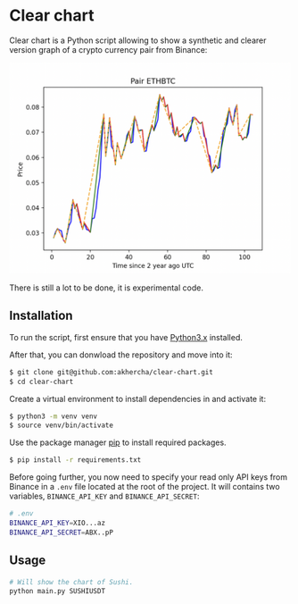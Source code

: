 # Clear chart

Clear chart is a Python script allowing to show a synthetic and clearer version graph of a crypto currency pair from Binance:


![ETH/BTC chart from Binance](ethbtc-chart.png "ETH/BTC chart from Binance")

There is still a lot to be done, it is experimental code.

## Installation

To run the script, first ensure that you have [Python3.x](https://www.python.org/) installed.

After that, you can donwload the repository and move into it:

```sh
$ git clone git@github.com:akhercha/clear-chart.git
$ cd clear-chart
```

Create a virtual environment to install dependencies in and activate it:

```sh
$ python3 -m venv venv
$ source venv/bin/activate
```

Use the package manager [pip](https://pip.pypa.io/en/stable/) to install required packages.

```sh
$ pip install -r requirements.txt
```

Before going further, you now need to specify your read only API keys from Binance in a `.env` file located at the root of the project. It will contains two variables, `BINANCE_API_KEY` and `BINANCE_API_SECRET`:

```sh
# .env
BINANCE_API_KEY=XIO...az
BINANCE_API_SECRET=ABX..pP
```

## Usage

```sh
# Will show the chart of Sushi.
python main.py SUSHIUSDT
```
